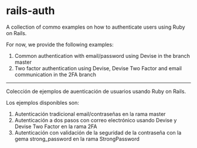 # rails-auth
A collection of commo examples on how to authenticate users using Ruby on Rails.

For now, we provide the following examples:

1. Common authentication with email/password using Devise in the branch master
2. Two factor authentication using Devise, Devise Two Factor and email communication in the 2FA branch

----------------------------------------

Colección de ejemplos de auenticación de usuarios usando Ruby on Rails.

Los ejemplos disponibles son:

1. Autenticación tradicional email/contraseñas en la rama master
2. Autenticación a dos pasos con correo electrónico usando Devise y Devise Two Factor en la rama 2FA
2. Autenticación con validación de la seguridad de la contraseña con la gema strong_password en la rama StrongPassword
